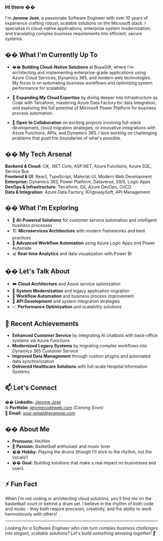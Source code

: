 ### Hi there ��

I'm **Jerome Jose**, a passionate Software Engineer with over 10 years of experience crafting robust, scalable solutions on the Microsoft stack. I specialize in cloud-native applications, enterprise system modernization, and translating complex business requirements into efficient, secure systems.

## �� What I'm Currently Up To

- �� **Building Cloud-Native Solutions** at BuyaGift, where I'm architecting and implementing enterprise-grade applications using Azure Cloud Services, Dynamics 365, and modern web technologies. My focus is on automating business workflows and optimizing system performance for scalability.

- 🌱 **Expanding My Cloud Expertise** by diving deeper into Infrastructure as Code with Terraform, mastering Azure Data Factory for data integration, and exploring the full potential of Microsoft Power Platform for business process automation.

- 👯 **Open to Collaboration** on exciting projects involving full-stack development, cloud migration strategies, or innovative integrations with Azure Functions, APIs, and Dynamics 365. I love working on challenging problems that push the boundaries of what's possible.

## ��️ My Tech Arsenal

**Backend & Cloud:** C#, .NET Core, ASP.NET, Azure Functions, Azure SQL, Service Bus  
**Frontend & UI:** React, TypeScript, Material-UI, Modern Web Development  
**Enterprise:** Dynamics 365, Power Platform, Dataverse, SSIS, Logic Apps  
**DevOps & Infrastructure:** Terraform, Git, Azure DevOps, CI/CD  
**Data & Integration:** Azure Data Factory, KingswaySoft, API Management  

## �� What I'm Exploring

- 🤔 **AI-Powered Solutions** for customer service automation and intelligent business processes
- 🏗️ **Microservices Architecture** with modern frameworks and best practices
- 🔄 **Advanced Workflow Automation** using Azure Logic Apps and Power Automate
- 📊 **Real-time Analytics** and data visualization with Power BI

## �� Let's Talk About

- ☁️ **Cloud Architecture** and Azure service optimization
- 🔧 **System Modernization** and legacy application migration
- 🤖 **Workflow Automation** and business process improvement
- 🔗 **API Development** and system integration strategies
- 📈 **Performance Optimization** and scalability solutions

## 🌟 Recent Achievements

- **Enhanced Customer Service** by integrating AI chatbots with back-office systems via Azure Functions
- **Modernized Legacy Systems** by migrating complex workflows into Dynamics 365 Customer Service
- **Improved Data Management** through custom plugins and automated data synchronization
- **Delivered Healthcare Solutions** with full-scale Hospital Information Systems

## 📫 Let's Connect

�� **LinkedIn:** [Jerome Jose](https://www.linkedin.com/in/jeromefloresjose/)  
🌐 **Portfolio:** [jeromecodeweb.com](https://jeromecodeweb.com/) *(Coming Soon)*  
📧 **Email:** [your-email@example.com](mailto:mesekarome@gmail.com)

## �� About Me

- **Pronouns:** He/Him
- 🏀 **Passion:** Basketball enthusiast and music lover
- �� **Hobby:** Playing the drums (though I'll stick to the rhythm, not the vocals!)
- �� **Goal:** Building solutions that make a real impact on businesses and users

## ⚡ Fun Fact

When I'm not coding or architecting cloud solutions, you'll find me on the basketball court or behind a drum set. I believe in the rhythm of both code and music - they both require precision, creativity, and the ability to work harmoniously with others!

---

*Looking for a Software Engineer who can turn complex business challenges into elegant, scalable solutions? Let's build something amazing together! 🚀*

